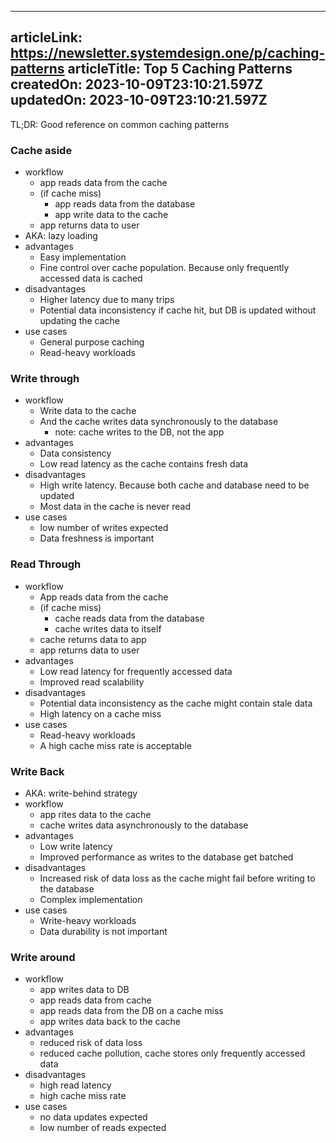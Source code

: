 -----------------------
articleLink: https://newsletter.systemdesign.one/p/caching-patterns
articleTitle: Top 5 Caching Patterns
createdOn: 2023-10-09T23:10:21.597Z
updatedOn: 2023-10-09T23:10:21.597Z
-----------------------

TL;DR: Good reference on common caching patterns

### Cache aside
- workflow
  - app reads data from the cache
  - (if cache miss) 
    - app reads data from the database
    - app write data to the cache
  - app returns data to user
- AKA: lazy loading
- advantages
  - Easy implementation
  - Fine control over cache population. Because only frequently accessed data is cached
- disadvantages
  - Higher latency due to many trips
  - Potential data inconsistency if cache hit, but DB is updated without updating the cache
- use cases
  - General purpose caching
  - Read-heavy workloads

### Write through
- workflow
  - Write data to the cache
  - And the cache writes data synchronously to the database
    - note: cache writes to the DB, not the app
- advantages
  - Data consistency
  - Low read latency as the cache contains fresh data
- disadvantages
  - High write latency. Because both cache and database need to be updated
  - Most data in the cache is never read
- use cases
  - low number of writes expected
  - Data freshness is important

### Read Through
- workflow
  - App reads data from the cache
  - (if cache miss)
    - cache reads data from the database
    - cache writes data to itself
  - cache returns data to app
  - app returns data to user
- advantages
  - Low read latency for frequently accessed data
  - Improved read scalability
- disadvantages
  - Potential data inconsistency as the cache might contain stale data
  - High latency on a cache miss
- use cases
  - Read-heavy workloads
  - A high cache miss rate is acceptable

### Write Back
- AKA: write-behind strategy
- workflow
  - app rites data to the cache
  - cache writes data asynchronously to the database
- advantages
  - Low write latency
  - Improved performance as writes to the database get batched
- disadvantages
  - Increased risk of data loss as the cache might fail before writing to the database
  - Complex implementation
- use cases
  - Write-heavy workloads
  - Data durability is not important

### Write around
- workflow
  - app writes data to DB
  - app reads data from cache
  - app reads data from the DB on a cache miss
  - app writes data back to the cache
- advantages
  - reduced risk of data loss
  - reduced cache pollution, cache stores only frequently accessed data
- disadvantages
  - high read latency
  - high cache miss rate
- use cases
  - no data updates expected
  - low number of reads expected